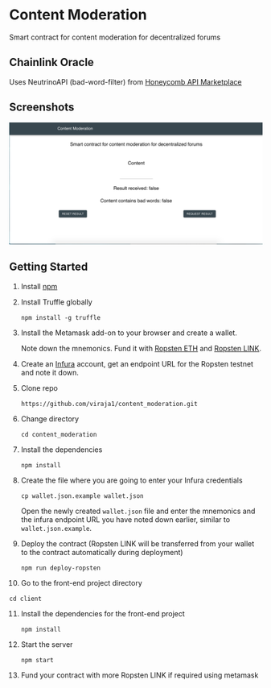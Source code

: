 # Content Moderation
Smart contract for content moderation for decentralized forums

## Chainlink Oracle
Uses NeutrinoAPI (bad-word-filter) from [Honeycomb API Marketplace](https://developer.honeycomb.market/browse-apis)

## Screenshots
![](screenshots/content_moderation.png)

## Getting Started

1) Install [npm](https://www.npmjs.com/get-npm)

2) Install Truffle globally
   ```
   npm install -g truffle
   ```
   
3) Install the Metamask add-on to your browser and create a wallet.

   Note down the mnemonics.
   Fund it with [Ropsten ETH](https://faucet.metamask.io/) and [Ropsten LINK](https://ropsten.chain.link/).
   
4) Create an [Infura](https://infura.io/) account, get an endpoint URL for the Ropsten testnet and note it down.    
   
5) Clone repo
   ```
   https://github.com/viraja1/content_moderation.git
   ```
 
6) Change directory
   ```
   cd content_moderation
   ```
    
7) Install the dependencies
   ```
   npm install
   ``` 
    
8) Create the file where you are going to enter your Infura credentials
   ```
   cp wallet.json.example wallet.json
   ```   
   Open the newly created `wallet.json` file and enter the mnemonics and the infura endpoint URL you have noted down earlier, similar to `wallet.json.example`.
     
9) Deploy the contract (Ropsten LINK will be transferred from your wallet to the contract automatically during deployment)
   ```
   npm run deploy-ropsten
   ```
    
10) Go to the front-end project directory
   ```
   cd client
   ```
    
11) Install the dependencies for the front-end project
    ```
    npm install   
    ```
     
12) Start the server
    ```
    npm start
    ```
     
13) Fund your contract with more Ropsten LINK if required using metamask    